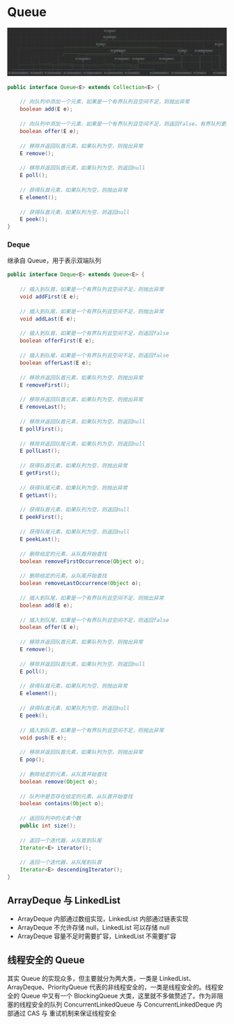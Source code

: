 # Queue

![](./md.assets/queue.png)

```java
public interface Queue<E> extends Collection<E> {
    
    // 向队列中添加一个元素，如果是一个有界队列且空间不足，则抛出异常
    boolean add(E e);

    // 向队列中添加一个元素，如果是一个有界队列且空间不足，则返回false。有界队列更推荐此方法
    boolean offer(E e);

    // 移除并返回队首元素，如果队列为空，则抛出异常
    E remove();

    // 移除并返回队首元素，如果队列为空，则返回null
    E poll();

    // 获得队首元素，如果队列为空，则抛出异常
    E element();

    // 获得队首元素，如果队列为空，则返回null
    E peek();
}
```

### Deque

继承自 Queue，用于表示双端队列

```java
public interface Deque<E> extends Queue<E> {

    // 插入到队首，如果是一个有界队列且空间不足，则抛出异常
    void addFirst(E e);

    // 插入到队尾，如果是一个有界队列且空间不足，则抛出异常
    void addLast(E e);

    // 插入到队首，如果是一个有界队列且空间不足，则返回false
    boolean offerFirst(E e);

    // 插入到队尾，如果是一个有界队列且空间不足，则返回false
    boolean offerLast(E e);

    // 移除并返回队首元素，如果队列为空，则抛出异常
    E removeFirst();

    // 移除并返回队首元素，如果队列为空，则抛出异常
    E removeLast();

    // 移除并返回队首元素，如果队列为空，则返回null
    E pollFirst();

    // 移除并返回队尾元素，如果队列为空，则返回null
    E pollLast();

    // 获得队首元素，如果队列为空，则抛出异常
    E getFirst();

    // 获得队尾元素，如果队列为空，则抛出异常
    E getLast();

    // 获得队首元素，如果队列为空，则返回null
    E peekFirst();

    // 获得队尾元素，如果队列为空，则返回null
    E peekLast();

    // 删除给定的元素，从队首开始查找
    boolean removeFirstOccurrence(Object o);

    // 删除给定的元素，从队尾开始查找
    boolean removeLastOccurrence(Object o);

    // 插入到队尾，如果是一个有界队列且空间不足，则抛出异常
    boolean add(E e);

    // 插入到队尾，如果是一个有界队列且空间不足，则返回false
    boolean offer(E e);

    // 移除并返回队首元素，如果队列为空，则抛出异常
    E remove();

    // 移除并返回队首元素，如果队列为空，则返回null
    E poll();

    // 获得队首元素，如果队列为空，则抛出异常
    E element();

    // 获得队首元素，如果队列为空，则返回null
    E peek();

    // 插入到队首，如果是一个有界队列且空间不足，则抛出异常
    void push(E e);

    // 移除并返回队首元素，如果队列为空，则抛出异常
    E pop();

    // 删除给定的元素，从队首开始查找
    boolean remove(Object o);

    // 队列中是否存在给定的元素，从队首开始查找
    boolean contains(Object o);

    // 返回队列中的元素个数
    public int size();

    // 返回一个迭代器，从队首到队尾
    Iterator<E> iterator();

    // 返回一个迭代器，从队尾到队首
    Iterator<E> descendingIterator();
}
```

## ArrayDeque 与 LinkedList

- ArrayDeque 内部通过数组实现，LinkedList 内部通过链表实现
- ArrayDeque 不允许存储 null，LinkedList 可以存储 null
- ArrayDeque 容量不足时需要扩容，LinkedList 不需要扩容

## 线程安全的 Queue

其实 Queue 的实现众多，但主要就分为两大类，一类是 LinkedList、ArrayDeque、PriorityQueue 代表的非线程安全的，一类是线程安全的。线程安全的 Queue 中又有一个 BlockingQueue 大类，这里就不多做赘述了。作为非阻塞的线程安全的队列 ConcurrentLinkedQueue 与 ConcurrentLinkedDeque 内部通过 CAS 与 重试机制来保证线程安全
